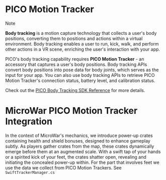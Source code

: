 # PICO Motion Tracker 
> [!NOTE]
> **Body tracking** is a motion capture technology that collects a user's body positions, converting them to positions and actions within a virtual environment. Body tracking enables a user to run, kick, walk, and perform other actions in a VR scene, enriching the user's interaction with your app.
>
> PICO's body tracking capability requires **PICO Motion Tracker** - an accessory that captures a user's body positions. Body tracking APIs convert body positions into pose data for body joints, which serves as the input for your app. You can also use body tracking APIs to retrieve PICO Motion Tracker's connection status, battery level, and calibration status.
>
> Check out the [PICO Body Tracking SDK Reference](https://developer-global.pico-interactive.com/document/unity/body-tracking/) for more details.

# MicroWar PICO Motion Tracker Integration
In the context of MicroWar's mechanics, we introduce power-up crates containing health and shield bonuses, designed to enhance gameplay subtly.
As players gather crates from the map, these crates dynamically emerge before them at an augmented scale. With a swift tap of your hands or a spirited kick of your feet, the crates shatter open, revealing and initiating the concealed power-up within.
For the part that involves feet we use the data we collect from PICO Motion Trackers. See `SwiftTrackerManager.cs`
